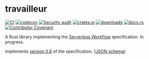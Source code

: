 # travailleur

[![CI](https://github.com/clechasseur/travailleur/actions/workflows/ci.yml/badge.svg?branch=main&event=push)](https://github.com/clechasseur/travailleur/actions/workflows/ci.yml) [![codecov](https://codecov.io/gh/clechasseur/travailleur/branch/main/graph/badge.svg?token=qSFdAkbb8U)](https://codecov.io/gh/clechasseur/travailleur) [![Security audit](https://github.com/clechasseur/travailleur/actions/workflows/audit-check.yml/badge.svg?branch=main)](https://github.com/clechasseur/travailleur/actions/workflows/audit-check.yml) [![crates.io](https://img.shields.io/crates/v/travailleur-clp.svg)](https://crates.io/crates/travailleur-clp) [![downloads](https://img.shields.io/crates/d/travailleur-clp.svg)](https://crates.io/crates/travailleur-clp) [![docs.rs](https://img.shields.io/badge/docs-latest-blue.svg)](https://docs.rs/travailleur-clp) [![Contributor Covenant](https://img.shields.io/badge/Contributor%20Covenant-2.1-4baaaa.svg)](CODE_OF_CONDUCT.md)

A Rust library implementing the [Serverless Workflow](https://serverlessworkflow.io/) specification.
In progress.

Implements [version 0.8](https://github.com/serverlessworkflow/specification/blob/v0.8/specification.md) of the specification. ([JSON schema](https://github.com/serverlessworkflow/specification/blob/v0.8/schema/workflow.json))

